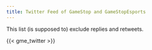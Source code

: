 ```yaml
---
title: Twitter Feed of GameStop and GameStopEsports
---
```


This list (is supposed to) exclude replies and retweets.

{{< gme_twitter >}}
